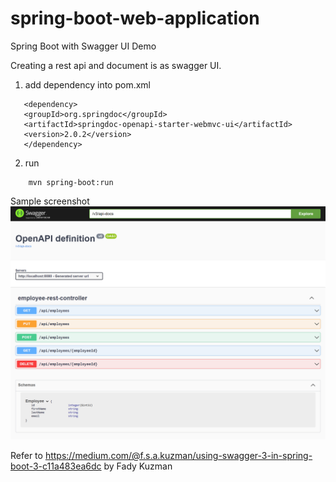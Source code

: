 # spring-boot-web-application
Spring Boot with Swagger UI Demo

Creating a rest api and document is as swagger UI.

1) add dependency into pom.xml
```
   <dependency>
   <groupId>org.springdoc</groupId>
   <artifactId>springdoc-openapi-starter-webmvc-ui</artifactId>
   <version>2.0.2</version>
   </dependency>
```
2) run 
```
    mvn spring-boot:run
```

Sample screenshot
![Swagger UI](swagger-ui.png)

Refer to https://medium.com/@f.s.a.kuzman/using-swagger-3-in-spring-boot-3-c11a483ea6dc by
Fady Kuzman


